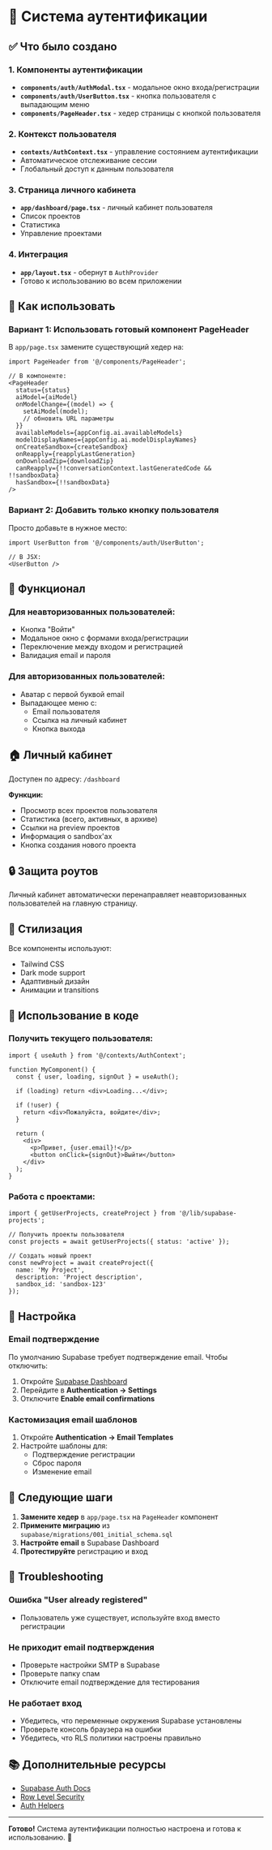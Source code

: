 # 🔐 Система аутентификации

## ✅ Что было создано

### 1. Компоненты аутентификации
- **`components/auth/AuthModal.tsx`** - модальное окно входа/регистрации
- **`components/auth/UserButton.tsx`** - кнопка пользователя с выпадающим меню
- **`components/PageHeader.tsx`** - хедер страницы с кнопкой пользователя

### 2. Контекст пользователя
- **`contexts/AuthContext.tsx`** - управление состоянием аутентификации
- Автоматическое отслеживание сессии
- Глобальный доступ к данным пользователя

### 3. Страница личного кабинета
- **`app/dashboard/page.tsx`** - личный кабинет пользователя
- Список проектов
- Статистика
- Управление проектами

### 4. Интеграция
- **`app/layout.tsx`** - обернут в `AuthProvider`
- Готово к использованию во всем приложении

## 🚀 Как использовать

### Вариант 1: Использовать готовый компонент PageHeader

В `app/page.tsx` замените существующий хедер на:

```tsx
import PageHeader from '@/components/PageHeader';

// В компоненте:
<PageHeader
  status={status}
  aiModel={aiModel}
  onModelChange={(model) => {
    setAiModel(model);
    // обновить URL параметры
  }}
  availableModels={appConfig.ai.availableModels}
  modelDisplayNames={appConfig.ai.modelDisplayNames}
  onCreateSandbox={createSandbox}
  onReapply={reapplyLastGeneration}
  onDownloadZip={downloadZip}
  canReapply={!!conversationContext.lastGeneratedCode && !!sandboxData}
  hasSandbox={!!sandboxData}
/>
```

### Вариант 2: Добавить только кнопку пользователя

Просто добавьте в нужное место:

```tsx
import UserButton from '@/components/auth/UserButton';

// В JSX:
<UserButton />
```

## 📱 Функционал

### Для неавторизованных пользователей:
- Кнопка "Войти"
- Модальное окно с формами входа/регистрации
- Переключение между входом и регистрацией
- Валидация email и пароля

### Для авторизованных пользователей:
- Аватар с первой буквой email
- Выпадающее меню с:
  - Email пользователя
  - Ссылка на личный кабинет
  - Кнопка выхода

## 🏠 Личный кабинет

Доступен по адресу: `/dashboard`

**Функции:**
- Просмотр всех проектов пользователя
- Статистика (всего, активных, в архиве)
- Ссылки на preview проектов
- Информация о sandbox'ах
- Кнопка создания нового проекта

## 🔒 Защита роутов

Личный кабинет автоматически перенаправляет неавторизованных пользователей на главную страницу.

## 🎨 Стилизация

Все компоненты используют:
- Tailwind CSS
- Dark mode support
- Адаптивный дизайн
- Анимации и transitions

## 📝 Использование в коде

### Получить текущего пользователя:

```tsx
import { useAuth } from '@/contexts/AuthContext';

function MyComponent() {
  const { user, loading, signOut } = useAuth();
  
  if (loading) return <div>Loading...</div>;
  
  if (!user) {
    return <div>Пожалуйста, войдите</div>;
  }
  
  return (
    <div>
      <p>Привет, {user.email}!</p>
      <button onClick={signOut}>Выйти</button>
    </div>
  );
}
```

### Работа с проектами:

```tsx
import { getUserProjects, createProject } from '@/lib/supabase-projects';

// Получить проекты пользователя
const projects = await getUserProjects({ status: 'active' });

// Создать новый проект
const newProject = await createProject({
  name: 'My Project',
  description: 'Project description',
  sandbox_id: 'sandbox-123'
});
```

## 🔧 Настройка

### Email подтверждение

По умолчанию Supabase требует подтверждение email. Чтобы отключить:

1. Откройте [Supabase Dashboard](https://supabase.com/dashboard/project/lyuxhqhusukvpvwtkkum/auth/users)
2. Перейдите в **Authentication → Settings**
3. Отключите **Enable email confirmations**

### Кастомизация email шаблонов

1. Откройте **Authentication → Email Templates**
2. Настройте шаблоны для:
   - Подтверждение регистрации
   - Сброс пароля
   - Изменение email

## 🎯 Следующие шаги

1. **Замените хедер** в `app/page.tsx` на `PageHeader` компонент
2. **Примените миграцию** из `supabase/migrations/001_initial_schema.sql`
3. **Настройте email** в Supabase Dashboard
4. **Протестируйте** регистрацию и вход

## 🐛 Troubleshooting

### Ошибка "User already registered"
- Пользователь уже существует, используйте вход вместо регистрации

### Не приходит email подтверждения
- Проверьте настройки SMTP в Supabase
- Проверьте папку спам
- Отключите email подтверждение для тестирования

### Не работает вход
- Убедитесь, что переменные окружения Supabase установлены
- Проверьте консоль браузера на ошибки
- Убедитесь, что RLS политики настроены правильно

## 📚 Дополнительные ресурсы

- [Supabase Auth Docs](https://supabase.com/docs/guides/auth)
- [Row Level Security](https://supabase.com/docs/guides/auth/row-level-security)
- [Auth Helpers](https://supabase.com/docs/guides/auth/auth-helpers/nextjs)

---

**Готово!** Система аутентификации полностью настроена и готова к использованию. 🎉
